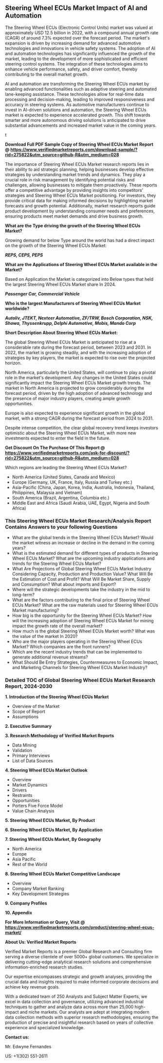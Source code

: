<h2>Steering Wheel ECUs Market Impact of AI and Automation</h2><p>The Steering Wheel ECUs (Electronic Control Units) market was valued at approximately USD 12.5 billion in 2022, with a compound annual growth rate (CAGR) of around 7.3% expected over the forecast period. The market's expansion is driven by increasing demand for advanced automotive technologies and innovations in vehicle safety systems. The adoption of AI and automation technologies has significantly influenced the growth of the market, leading to the development of more sophisticated and efficient steering control systems. The integration of these technologies aims to enhance vehicle performance, safety, and driver comfort, thereby contributing to the overall market growth.</p><p>AI and automation are transforming the Steering Wheel ECUs market by enabling advanced functionalities such as adaptive steering and automated lane-keeping assistance. These technologies allow for real-time data processing and decision-making, leading to improved responsiveness and accuracy in steering systems. As automotive manufacturers continue to invest in AI-driven solutions and automation, the Steering Wheel ECUs market is expected to experience accelerated growth. This shift towards smarter and more autonomous driving solutions is anticipated to drive substantial advancements and increased market value in the coming years.</p>t</p><p id="" class=""><strong>Download Full PDF Sample Copy of Steering Wheel ECUs Market Report @ <a href="https://www.verifiedmarketreports.com/download-sample/?rid=275822&utm_source=github-R&utm_medium=028" target="_blank">https://www.verifiedmarketreports.com/download-sample/?rid=275822&utm_source=github-R&utm_medium=028</a></strong></p><p>The importance of&nbsp;Steering Wheel ECUs Market research reports lies in their ability to aid strategic planning, helping businesses develop effective strategies by understanding market trends and dynamics. They play a crucial role in risk management by identifying potential risks and challenges, allowing businesses to mitigate them proactively. These reports offer a competitive advantage by providing insights into competitors' strategies and Steering Wheel ECUs Market positioning. For investors, they provide critical data for making informed decisions by highlighting market forecasts and growth potential. Additionally, market research reports guide product development by understanding consumer needs and preferences, ensuring products meet market demands and drive business growth.</p><p><strong>What are the&nbsp;Type driving the growth of the Steering Wheel ECUs Market?</strong></p><p id="" class="">Growing demand for below Type around the world has had a direct impact on the growth of the Steering Wheel ECUs Market:</p><em><strong>REPS, CEPS, PEPS</strong></em></p><strong>What are the&nbsp;Applications&nbsp;of Steering Wheel ECUs Market available in the Market?</strong></p><p id="" class="">Based on Application the Market is categorized into Below types that held the largest Steering Wheel ECUs Market share In 2024.</p><em><strong>Passenger Car, Commercial Vehicle</strong></em></p><strong>Who is the largest Manufacturers of Steering Wheel ECUs Market worldwide?</strong></p><p><em><strong>Autoliv, JTEKT, Nexteer Automotive, ZF/TRW, Bosch Corporation, NSK, Showa, Thyssenkrupp, Delphi Automotive, Mobis, Mando Corp</strong></em></p><p id="" class=""><strong>Short Description About Steering Wheel ECUs Market:</strong></p><p>The global Steering Wheel ECUs Market is anticipated to rise at a considerable rate during the forecast period, between 2023 and 2031. In 2022, the market is growing steadily, and with the increasing adoption of strategies by key players, the market is expected to rise over the projected horizon.</p><p>North America, particularly the United States, will continue to play a pivotal role in the market's development. Any changes in the United States could significantly impact the Steering Wheel ECUs Market growth trends. The market in North America is projected to grow considerably during the forecast period, driven by the high adoption of advanced technology and the presence of major industry players, creating ample growth opportunities.</p><p>Europe is also expected to experience significant growth in the global market, with a strong CAGR during the forecast period from 2024 to 2031.</p><p>Despite intense competition, the clear global recovery trend keeps investors optimistic about the Steering Wheel ECUs Market, with more new investments expected to enter the field in the future.</p><p id="" class=""><strong>Get Discount On The Purchase Of This Report @ <a href="https://www.verifiedmarketreports.com/ask-for-discount/?rid=275822&utm_source=github-R&utm_medium=028" target="_blank">https://www.verifiedmarketreports.com/ask-for-discount/?rid=275822&utm_source=github-R&utm_medium=028</a></strong></p>Which regions are leading the Steering Wheel ECUs Market?</p><ul><li>North America (United States, Canada and Mexico)</li><li>Europe (Germany, UK, France, Italy, Russia and Turkey etc.)</li><li>Asia-Pacific (China, Japan, Korea, India, Australia, Indonesia, Thailand, Philippines, Malaysia and Vietnam)</li><li>South America (Brazil, Argentina, Columbia etc.)</li><li>Middle East and Africa (Saudi Arabia, UAE, Egypt, Nigeria and South Africa)</li></ul><h3 id="" class="">This Steering Wheel ECUs Market Research/Analysis Report Contains Answers to your following Questions</h3><ul><li>What are the global trends in the Steering Wheel ECUs Market? Would the market witness an increase or decline in the demand in the coming years?</li><li>What is the estimated demand for different types of products in Steering Wheel ECUs Market? What are the upcoming industry applications and trends for the Steering Wheel ECUs Market?</li><li>What Are Projections of Global Steering Wheel ECUs Market Industry Considering Capacity, Production and Production Value? What Will Be the Estimation of Cost and Profit? What Will Be Market Share, Supply and Consumption? What about imports and Export?</li><li>Where will the strategic developments take the industry in the mid to long-term?</li><li>What are the factors contributing to the final price of Steering Wheel ECUs Market? What are the raw materials used for Steering Wheel ECUs Market manufacturing?</li><li>How big is the opportunity for the Steering Wheel ECUs Market? How will the increasing adoption of Steering Wheel ECUs Market for mining impact the growth rate of the overall market?</li><li>How much is the global Steering Wheel ECUs Market worth? What was the value of the market In 2020?</li><li>Who are the major players operating in the Steering Wheel ECUs Market? Which companies are the front runners?</li><li>Which are the recent industry trends that can be implemented to generate additional revenue streams?</li><li>What Should Be Entry Strategies, Countermeasures to Economic Impact, and Marketing Channels for Steering Wheel ECUs Market Industry?</li></ul><h3 id="" class="">Detailed TOC of Global Steering Wheel ECUs Market Research Report, 2024-2030</h3><p id="" class=""><strong>1. Introduction of the Steering Wheel ECUs Market</strong></p><ul><li>Overview of the Market</li><li>Scope of Report</li><li>Assumptions</li></ul><p id="" class=""><strong>2. Executive Summary</strong></p><p id="" class=""><strong>3. Research Methodology of Verified Market Reports</strong></p><ul><li>Data Mining</li><li>Validation</li><li>Primary Interviews</li><li>List of Data Sources</li></ul><p id="" class=""><strong>4. Steering Wheel ECUs Market Outlook</strong></p><ul><li>Overview</li><li>Market Dynamics</li><li>Drivers</li><li>Restraints</li><li>Opportunities</li><li>Porters Five Force Model</li><li>Value Chain Analysis</li></ul><p id="" class=""><strong>5. Steering Wheel ECUs Market, By Product</strong></p><p id="" class=""><strong>6. Steering Wheel ECUs Market, By Application</strong></p><p id="" class=""><strong>7. Steering Wheel ECUs Market, By Geography</strong></p><ul><li>North America</li><li>Europe</li><li>Asia Pacific</li><li>Rest of the World</li></ul><p id="" class=""><strong>8. Steering Wheel ECUs Market Competitive Landscape</strong></p><ul><li>Overview</li><li>Company Market Ranking</li><li>Key Development Strategies</li></ul><p id="" class=""><strong>9. Company Profiles</strong></p><p id="" class=""><strong>10. Appendix</strong></p><p id="" class=""><strong>For More Information or Query, Visit @ <a href="https://www.verifiedmarketreports.com/product/steering-wheel-ecus-market/" target="_blank">https://www.verifiedmarketreports.com/product/steering-wheel-ecus-market/</a></strong></p><p id="" class=""><strong>About Us: Verified Market Reports</strong></p><p id="" class="">Verified Market Reports is a premier Global Research and Consulting firm serving a diverse clientele of over 5000+ global customers. We specialize in delivering cutting-edge analytical research solutions and comprehensive information-enriched research studies.</p><p id="" class="">Our expertise encompasses strategic and growth analyses, providing the crucial data and insights required to make informed corporate decisions and achieve key revenue goals.</p><p id="" class="">With a dedicated team of 250 Analysts and Subject Matter Experts, we excel in data collection and governance, utilizing advanced industrial techniques to gather and analyze data across more than 25,000 high-impact and niche markets. Our analysts are adept at integrating modern data collection methods with superior research methodologies, ensuring the production of precise and insightful research based on years of collective experience and specialized knowledge.</p><p id="" class=""><strong>Contact us:</strong></p><p id="" class="">Mr. Edwyne Fernandes</p><p id="" class="">US: +1(302) 551-2611</p>